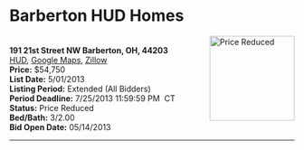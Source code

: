 # Barberton HUD Homes

[<img alt="Price Reduced" src="https://www.hudhomestore.com/pages/ImageShow.aspx?Case=412-590341" align="right" style="height:150px;">](http://www.hudhomestore.com/Listing/PropertyDetails.aspx?caseNumber=412-590341)  
**191 21st Street NW Barberton, OH, 44203**  
[HUD](http://www.hudhomestore.com/Listing/PropertyDetails.aspx?caseNumber=412-590341), [Google Maps](http://maps.google.com/maps?q=191+21st+Street+NW+Barberton%2C+OH%2C+44203), [Zillow](http://www.zillow.com/homes/191+21st+Street+NW+Barberton%2C+OH%2C+44203/)  
**Price:** $54,750  
**List Date:** 5/01/2013  
**Listing Period:** Extended (All Bidders)  
**Period Deadline:** 7/25/2013 11:59:59 PM  CT  
**Status:** Price Reduced  
**Bed/Bath:** 3/2.00  
**Bid Open Date:** 05/14/2013

***

